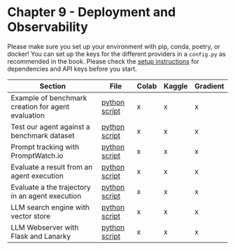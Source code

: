 # Chapter 9 - Deployment and Observability

Please make sure you set up your environment with pip, conda, poetry, or docker! You can set up the keys for the different providers in a `config.py` as recommended in the book. Please check the [setup instructions](../SETUP.md) for dependencies and API keys before you start.

| Section	| File | Colab	 | Kaggle	| Gradient |
|-----------|--------|--------|-----------|----------|
| Example of benchmark creation for agent evaluation | [python script](../chapter8/create_benchmark.py)  |   x     | x |  x |
| Test our agent against a benchmark dataset | [python script](../chapter8/run_benchmark.py)  |    x    | x |  x |
| Prompt tracking with PromptWatch.io | [python script](prompt_tracking.py)  |     x   | x |  x |
| Evaluate a result from an agent execution | [python script](../chapter8/result_evaluation.py)  |    x    | x |  x |
| Evaluate a the trajectory in an agent execution | [python script](../chapter8/trajectory_evaluation.py)  |    x    | x | x |
| LLM search engine with vector store | [python script](serve_vector_store.py)  |     x   | x  |  x  |
| LLM Webserver with Flask and Lanarky | [python script](chat.py)  |   x     | x |  x |

